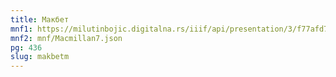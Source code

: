 ```yaml
---
title: Макбет
mnf1: https://milutinbojic.digitalna.rs/iiif/api/presentation/3/f77afd7c-334c-4c96-b962-b58775ca5044%252F00000001%252Fvilijam1%252F00000006/manifest
mnf2: mnf/Macmillan7.json
pg: 436
slug: makbetm
---
```

